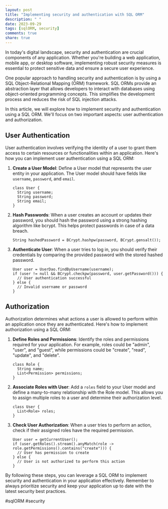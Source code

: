 ```yaml
---
layout: post
title: "Implementing security and authentication with SQL ORM"
description: " "
date: 2023-09-29
tags: [sqlORM, security]
comments: true
share: true
---
```


In today's digital landscape, security and authentication are crucial components of any application. Whether you're building a web application, mobile app, or desktop software, implementing robust security measures is essential to protect sensitive data and ensure a secure user experience.

One popular approach to handling security and authentication is by using a SQL Object-Relational Mapping (ORM) framework. SQL ORMs provide an abstraction layer that allows developers to interact with databases using object-oriented programming concepts. This simplifies the development process and reduces the risk of SQL injection attacks.

In this article, we will explore how to implement security and authentication using a SQL ORM. We'll focus on two important aspects: user authentication and authorization.

## User Authentication
User authentication involves verifying the identity of a user to grant them access to certain resources or functionalities within an application. Here's how you can implement user authentication using a SQL ORM:

1. **Create a User Model**: Define a User model that represents the user entity in your application. The User model should have fields like `username`, `password`, and `email`.
   ```
   class User {
     String username;
     String password;
     String email;
   }
   ```
   
2. **Hash Passwords**: When a user creates an account or updates their password, you should hash the password using a strong hashing algorithm like bcrypt. This helps protect passwords in case of a data breach.
   ```
   String hashedPassword = BCrypt.hashpw(password, BCrypt.gensalt());
   ```
   
3. **Authenticate User**: When a user tries to log in, you should verify their credentials by comparing the provided password with the stored hashed password.
   ```
   User user = UserDao.findByUsername(username);
   if (user != null && BCrypt.checkpw(password, user.getPassword())) {
     // User authentication successful
   } else {
     // Invalid username or password
   }
   ```

## Authorization
Authorization determines what actions a user is allowed to perform within an application once they are authenticated. Here's how to implement authorization using a SQL ORM:

1. **Define Roles and Permissions**: Identify the roles and permissions required for your application. For example, roles could be "admin", "user", and "guest", while permissions could be "create", "read", "update", and "delete".
   ```
   class Role {
     String name;
     List<Permission> permissions;
   }
   ```
   
2. **Associate Roles with User**: Add a `roles` field to your User model and define a many-to-many relationship with the Role model. This allows you to assign multiple roles to a user and determine their authorization level.
   ```
   class User {
     List<Role> roles;
   }
   ```
   
3. **Check User Authorization**: When a user tries to perform an action, check if their assigned roles have the required permission.
   ```
   User user = getCurrentUser();
   if (user.getRoles().stream().anyMatch(role -> role.getPermissions().contains("create"))) {
     // User has permission to create
   } else {
     // User is not authorized to perform this action
   }
   ```

By following these steps, you can leverage a SQL ORM to implement security and authentication in your application effectively. Remember to always prioritize security and keep your application up to date with the latest security best practices.

#sqlORM #security